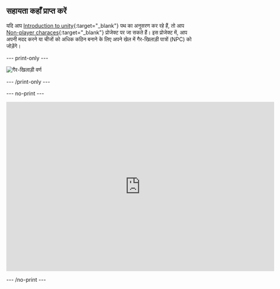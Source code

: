 ## सहायता कहाँ प्राप्त करें

यदि आप [Introduction to unity](https://projects.raspberrypi.org/en/raspberrypi/unity-intro){:target="_blank"} पथ का अनुसरण कर रहे हैं, तो आप [Non-player characes](https://projects.raspberrypi.org/en/projects/non-player-characters){:target="_blank"} प्रोजेक्ट पर जा सकते हैं। इस प्रोजेक्ट में, आप अपनी मदद करने या चीजों को अधिक कठिन बनाने के लिए अपने खेल में गैर-खिलाड़ी पात्रों (NPC) को जोड़ेंगे।

--- print-only ---

![गैर-खिलाड़ी वर्ण](images/npc-project.png)

--- /print-only ---

--- no-print ---

<iframe allowtransparency="true" width="710" height="450" src="https://raspberrypilearning.github.io/unity-webgl/npc-basic/" frameborder="0"></iframe>

--- /no-print ---

